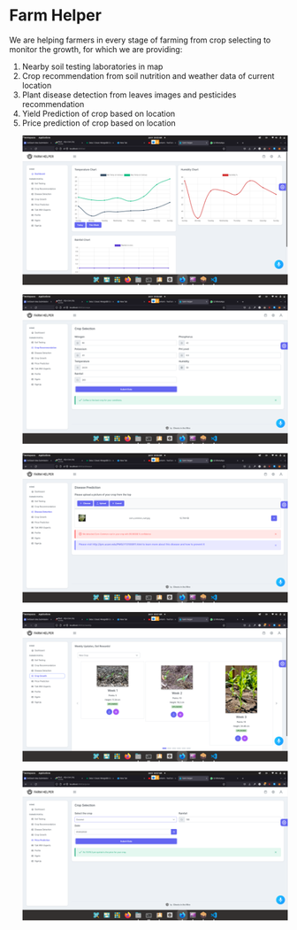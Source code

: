 # Farm Helper
We are helping farmers in every stage of farming from crop selecting to monitor the growth, for which we are providing:
<ol>
<li>Nearby soil testing laboratories in map</li>
<li>Crop recommendation from soil nutrition and weather data of current location </li>
<li>Plant disease detection from leaves images and pesticides recommendation</li>
<li>Yield Prediction of crop based on location</li>
<li>Price prediction of crop based on location</li>


![Pic 1](pics/pic1.png)

![Pic 2](pics/pic2.png)

![Pic 3](pics/pic3.png)

![Pic 4](pics/pic4.png)
  
![Pic 5](pics/pic5.png)
